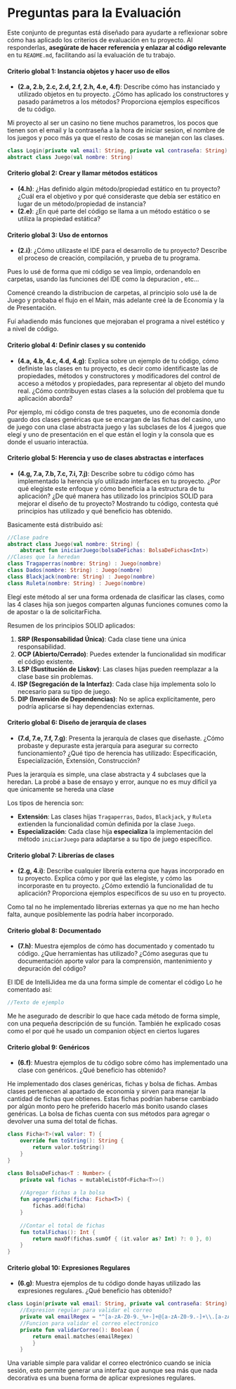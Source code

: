 # Preguntas para la Evaluación

Este conjunto de preguntas está diseñado para ayudarte a reflexionar sobre cómo has aplicado los criterios de evaluación en tu proyecto. Al responderlas, **asegúrate de hacer referencia y enlazar al código relevante** en tu `README.md`, facilitando así la evaluación de tu trabajo.

#### **Criterio global 1: Instancia objetos y hacer uso de ellos**
- **(2.a, 2.b, 2.c, 2.d, 2.f, 2.h, 4.e, 4.f)**: Describe cómo has instanciado y utilizado objetos en tu proyecto. ¿Cómo has aplicado los constructores y pasado parámetros a los métodos? Proporciona ejemplos específicos de tu código.

Mi proyecto al ser un casino no tiene muchos parametros, los pocos que tienen son el email y la contraseña a la hora de iniciar sesion, el nombre de los juegos y poco más ya que el resto de cosas se manejan con las clases.

```kotlin
class Login(private val email: String, private val contraseña: String)
abstract class Juego(val nombre: String)
```
#### **Criterio global 2: Crear y llamar métodos estáticos**
- **(4.h)**: ¿Has definido algún método/propiedad estático en tu proyecto? ¿Cuál era el objetivo y por qué consideraste que debía ser estático en lugar de un método/propiedad de instancia?
- **(2.e)**: ¿En qué parte del código se llama a un método estático o se utiliza la propiedad estática?


#### **Criterio global 3: Uso de entornos**
- **(2.i)**: ¿Cómo utilizaste el IDE para el desarrollo de tu proyecto? Describe el proceso de creación, compilación, y prueba de tu programa.

Pues lo usé de forma que mi código se vea limpio, ordenandolo en carpetas, usando las funciones del IDE como la depuracion , etc...

Comencé creando la distribucion de carpetas, al principio solo usé la de Juego y probaba el flujo en el Main, más adelante creé la de Economía y la de Presentación.

Fuí añadiendo más funciones que mejoraban el programa a nivel estético y a nivel de código.

#### **Criterio global 4: Definir clases y su contenido**
- **(4.a, 4.b, 4.c, 4.d, 4.g)**: Explica sobre un ejemplo de tu código, cómo definiste las clases en tu proyecto, es decir como identificaste las de propiedades, métodos y constructores y modificadores del control de acceso a métodos y propiedades, para representar al objeto del mundo real. ¿Cómo contribuyen estas clases a la solución del problema que tu aplicación aborda?

Por ejemplo, mi código consta de tres paquetes, uno de economía donde guardo dos clases genéricas que se encargan de las fichas del casino, uno de juego con una clase abstracta juego y las subclases de los 4 juegos que elegí y uno de presentación en el que están el login y la consola que es donde el usuario interactúa.
#### **Criterio global 5: Herencia y uso de clases abstractas e interfaces**
- **(4.g, 7.a, 7.b, 7.c, 7.i, 7.j)**: Describe sobre tu código cómo has implementado la herencia y/o utilizado interfaces en tu proyecto. ¿Por qué elegiste este enfoque y cómo beneficia a la estructura de tu aplicación? ¿De qué manera has utilizado los principios SOLID para mejorar el diseño de tu proyecto? Mostrando tu código, contesta qué principios has utilizado y qué beneficio has obtenido.

Basicamente está distribuido así:
```kotlin
//Clase padre
abstract class Juego(val nombre: String) {  
    abstract fun iniciarJuego(bolsaDeFichas: BolsaDeFichas<Int>)
//Clases que la heredan
class Tragaperras(nombre: String) : Juego(nombre)
class Dados(nombre: String) : Juego(nombre)
class Blackjack(nombre: String) : Juego(nombre)
class Ruleta(nombre: String) : Juego(nombre)
```

Elegí este método al ser una forma ordenada de clasificar las clases, como las 4 clases hija son juegos comparten algunas funciones comunes como la de apostar o la de solicitarFicha.

 Resumen de los principios SOLID aplicados:
1. **SRP (Responsabilidad Única)**: Cada clase tiene una única responsabilidad.
2. **OCP (Abierto/Cerrado)**: Puedes extender la funcionalidad sin modificar el código existente.
3. **LSP (Sustitución de Liskov)**: Las clases hijas pueden reemplazar a la clase base sin problemas.
4. **ISP (Segregación de la Interfaz)**: Cada clase hija implementa solo lo necesario para su tipo de juego.
5. **DIP (Inversión de Dependencias)**: No se aplica explícitamente, pero podría aplicarse si hay dependencias externas.

#### **Criterio global 6: Diseño de jerarquía de clases**
- **(7.d, 7.e, 7.f, 7.g)**: Presenta la jerarquía de clases que diseñaste. ¿Cómo probaste y depuraste esta jerarquía para asegurar su correcto funcionamiento? ¿Qué tipo de herencia has utilizado: Especificación, Especialización, Extensión, Construcción?

Pues la jerarquía es simple, una clase abstracta y 4 subclases que la heredan. La probé a base de ensayo y error, aunque no es muy difícil ya que únicamente se hereda una clase

Los tipos de herencia son:
- **Extensión**: Las clases hijas `Tragaperras`, `Dados`, `Blackjack`, y `Ruleta` extienden la funcionalidad común definida por la clase `Juego`.
- **Especialización**: Cada clase hija **especializa** la implementación del método `iniciarJuego` para adaptarse a su tipo de juego específico.
#### **Criterio global 7: Librerías de clases**
- **(2.g, 4.i)**: Describe cualquier librería externa que hayas incorporado en tu proyecto. Explica cómo y por qué las elegiste, y cómo las incorporaste en tu proyecto. ¿Cómo extendió la funcionalidad de tu aplicación? Proporciona ejemplos específicos de su uso en tu proyecto.

Como tal no he implementado librerias externas ya que no me han hecho falta, aunque posiblemente las podría haber incorporado.

#### **Criterio global 8: Documentado**
- **(7.h)**: Muestra ejemplos de cómo has documentado y comentado tu código. ¿Que herramientas has utilizado? ¿Cómo aseguras que tu documentación aporte valor para la comprensión, mantenimiento y depuración del código?

El IDE de IntelliJidea me da una forma simple de comentar el código
Lo he comentado así:
```kotlin
//Texto de ejemplo
```

Me he asegurado de describir lo que hace cada método de forma simple, con una pequeña descripción de su función. También he explicado cosas como el por qué he usado un companion object en ciertos lugares
#### **Criterio global 9: Genéricos**
- **(6.f)**: Muestra ejemplos de tu código sobre cómo has implementado una clase con genéricos. ¿Qué beneficio has obtenido?

He implementado dos clases genéricas, fichas y bolsa de fichas. Ambas clases pertenecen al apartado de economía y sirven para manejar la cantidad de fichas que obtienes. Estas fichas podrían haberse cambiado por algún monto pero he preferido hacerlo más bonito usando clases genéricas. La bolsa de fichas cuenta con sus métodos para agregar o devolver una suma del total de fichas.

```kotlin
class Ficha<T>(val valor: T) {  
    override fun toString(): String {  
        return valor.toString()  
    }  
}

class BolsaDeFichas<T : Number> {  
    private val fichas = mutableListOf<Ficha<T>>()  
  
    //Agregar fichas a la bolsa  
    fun agregarFicha(ficha: Ficha<T>) {  
        fichas.add(ficha)  
    }  
  
    //Contar el total de fichas  
    fun totalFichas(): Int {  
        return maxOf(fichas.sumOf { (it.valor as? Int) ?: 0 }, 0)  
    }  
}
```
#### **Criterio global 10: Expresiones Regulares**
- **(6.g)**: Muestra ejemplos de tu código donde hayas utilizado las expresiones regulares. ¿Qué beneficio has obtenido?

```kotlin
class Login(private val email: String, private val contraseña: String) {  
    //Expresion regular para validar el correo  
    private val emailRegex = "^[a-zA-Z0-9._%+-]+@[a-zA-Z0-9.-]+\\.[a-zA-Z]{2,}$".toRegex()
	//Funcion para validar el correo electronico  
	private fun validarCorreo(): Boolean {  
	    return email.matches(emailRegex)  
		}
    }
```

Una variable simple para validar el correo electrónico cuando se inicia sesión, esto permite generar una interfaz que aunque sea más que nada decorativa es una buena forma de aplicar expresiones regulares.

